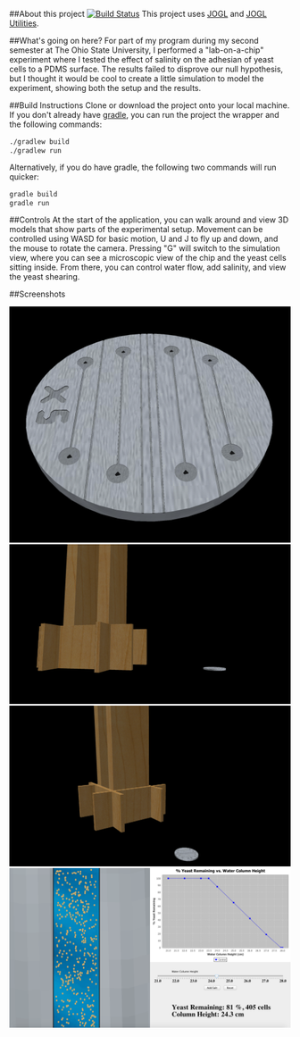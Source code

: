 ##About this project [![Build Status](https://travis-ci.org/dannyflax/Microfluidics-Simulation.svg?branch=master)](https://travis-ci.org/dannyflax/Microfluidics-Simulation)
This project uses [JOGL](https://www.jogamp.org) and [JOGL Utilities](https://github.com/dannyflax/JOGL-Utilities/).

##What's going on here?
For part of my program during my second semester at The Ohio State University, I performed a "lab-on-a-chip" experiment where I tested the effect of salinity on the adhesian of yeast cells to a PDMS surface. The results failed to disprove our null hypothesis, but I thought it would be cool to create a little simulation to model the experiment, showing both the setup and the results. 

##Build Instructions
Clone or download the project onto your local machine. If you don't already have [gradle](https://gradle.org), you can run the project the wrapper and the following commands:
```
./gradlew build
./gradlew run
```
Alternatively, if you do have gradle, the following two commands will run quicker:
```
gradle build
gradle run
```

##Controls
At the start of the application, you can walk around and view 3D models that show parts of the experimental setup. Movement can be controlled using WASD for basic motion, U and J to fly up and down, and the mouse to rotate the camera. Pressing "G" will switch to the simulation view, where you can see a microscopic view of the chip and the yeast cells sitting inside. From there, you can control water flow, add salinity, and view the yeast shearing.

##Screenshots

![The Chip](https://github.com/dannyflax/Microfluidics-Simulation/blob/master/Screenshots/shot1.png)
![Tower and chip close](https://github.com/dannyflax/Microfluidics-Simulation/blob/master/Screenshots/shot2.png)
![Tower and chip far](https://github.com/dannyflax/Microfluidics-Simulation/blob/master/Screenshots/shot4.png)
![Yeast Shearing Simulation](https://github.com/dannyflax/Microfluidics-Simulation/blob/master/Screenshots/shot3.png)
